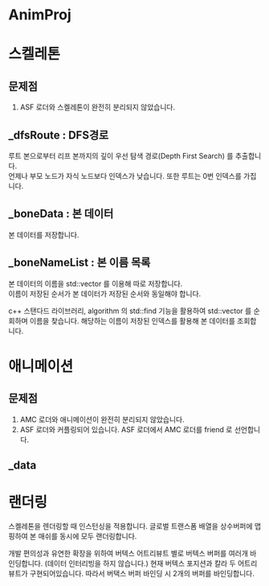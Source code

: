 # AnimProj

# 스켈레톤
## 문제점
1. ASF 로더와 스켈레톤이 완전히 분리되지 않았습니다.  

## _dfsRoute : DFS경로
루트 본으로부터 리프 본까지의 깊이 우선 탐색 경로(Depth First Search) 를 추출합니다.  
언제나 부모 노드가 자식 노드보다 인덱스가 낮습니다. 또한 루트는 0번 인덱스를 가집니다.  

## _boneData : 본 데이터
본 데이터를 저장합니다.  

## _boneNameList : 본 이름 목록
본 데이터의 이름을 std::vector 를 이용해 따로 저장합니다.  
이름이 저장된 순서가 본 데이터가 저장된 순서와 동일해야 합니다.  

c++ 스탠다드 라이브러리, algorithm 의 std::find 기능을 활용하여
std::vector 를 순회하며 이름을 찾습니다. 해당하는 이름이 저장된 인덱스를 활용해 본 데이터를 조회합니다.  

# 애니메이션
## 문제점
1. AMC 로더와 애니메이션이 완전히 분리되지 않았습니다.
2. ASF 로더와 커플링되어 있습니다. ASF 로더에서 AMC 로더를 friend 로 선언합니다.

## _data



# 랜더링
스켈레톤을 렌더링할 때 인스턴싱을 적용합니다.
글로벌 트랜스폼 배열을 상수버퍼에 맵핑하여 본 매쉬를 동시에 모두 랜더링합니다.

개발 편의성과 유연한 확장을 위하여 버텍스 어트리뷰트 별로 버텍스 버퍼를 여러개 바인딩합니다.
(데이터 인터리빙을 하지 않습니다.)
현재 버텍스 포지션과 칼라 두 어트리뷰트가 구현되어있습니다. 따라서 버택스 버퍼 바인딩 시 2개의 버퍼를 바인딩합니다.


